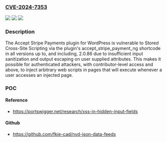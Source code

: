 ### [CVE-2024-7353](https://cve.mitre.org/cgi-bin/cvename.cgi?name=CVE-2024-7353)
![](https://img.shields.io/static/v1?label=Product&message=Accept%20Stripe%20Payments&color=blue)
![](https://img.shields.io/static/v1?label=Version&message=*%3C%3D%202.0.86%20&color=brighgreen)
![](https://img.shields.io/static/v1?label=Vulnerability&message=CWE-79%20Improper%20Neutralization%20of%20Input%20During%20Web%20Page%20Generation%20('Cross-site%20Scripting')&color=brighgreen)

### Description

The Accept Stripe Payments plugin for WordPress is vulnerable to Stored Cross-Site Scripting via the plugin's accept_stripe_payment_ng shortcode in all versions up to, and including, 2.0.86 due to insufficient input sanitization and output escaping on user supplied attributes. This makes it possible for authenticated attackers, with contributor-level access and above, to inject arbitrary web scripts in pages that will execute whenever a user accesses an injected page.

### POC

#### Reference
- https://portswigger.net/research/xss-in-hidden-input-fields

#### Github
- https://github.com/fkie-cad/nvd-json-data-feeds

